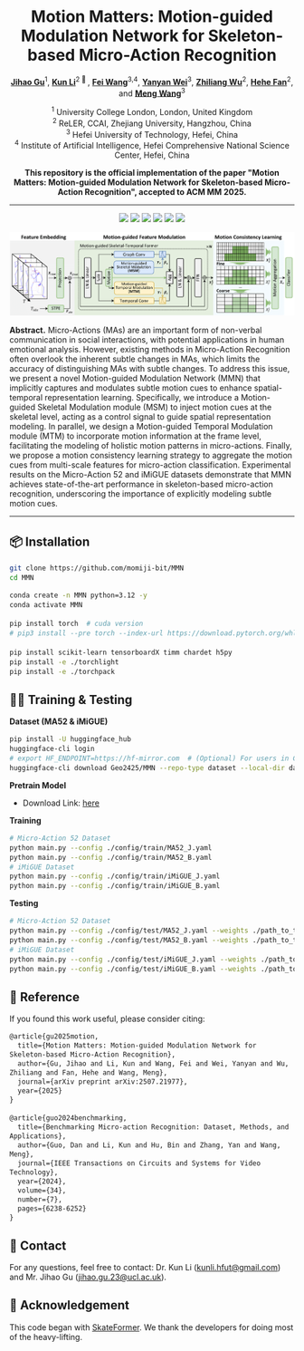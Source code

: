 <div align="center">
<h1>Motion Matters: Motion-guided Modulation Network for Skeleton-based Micro-Action Recognition</h1>

[**Jihao Gu**](https://scholar.google.com/citations?hl=en&user=fSWwq3AAAAAJ)<sup>1</sup>, [**Kun Li**](https://scholar.google.com/citations?user=UQ_bInoAAAAJ)<sup>2 :email: </sup>, [**Fei Wang**](https://scholar.google.com/citations?user=sdqv6pQAAAAJ)<sup>3,4</sup>, [**Yanyan Wei**](https://scholar.google.com/citations?user=pjEvug0AAAAJ)<sup>3</sup>, [**Zhiliang Wu**]()<sup>2</sup>, [**Hehe Fan**](https://scholar.google.com/citations?user=hVuflMQAAAAJ)<sup>2</sup>,  and [**Meng Wang**](https://scholar.google.com/citations?user=rHagaaIAAAAJ)<sup>3</sup>

<sup>1</sup> University College London, London, United Kingdom  
<sup>2</sup> ReLER, CCAI, Zhejiang University, Hangzhou, China  
<sup>3</sup> Hefei University of Technology, Hefei, China  
<sup>4</sup> Institute of Artificial Intelligence, Hefei Comprehensive National Science Center, Hefei, China  

**This repository is the official implementation of the paper "Motion Matters: Motion-guided Modulation Network for Skeleton-based Micro-Action Recognition", accepted to ACM MM 2025.**

</div>

---

<p align="center">
  <a href="https://arxiv.org/abs/2507.21977" target="_blank"><img src="https://img.shields.io/badge/arXiv-2507.21977-red?logo=arxiv"></a>
  <a href="https://huggingface.co/datasets/Geo2425/MMN" target="_blank"><img src="https://img.shields.io/badge/%F0%9F%A4%97%20Hugging%20Face-Dataset-orange"></a>
    <a href="https://drive.google.com/drive/folders/15yubRV4BOQ18QqFNbB2w6ui30S_UtM7W?usp=sharing" target="_blank"><img src="https://img.shields.io/badge/Google%20Drive-Model-blue?logo=google-drive"></a>
  <a href="https://visitor-badge.laobi.icu/badge?page_id=momiji-bit.MMN&left_color=green&right_color=red" target="_blank"><img src="https://visitor-badge.laobi.icu/badge?page_id=momiji-bit.MMN&left_color=green&right_color=red"></a>
  <a href="https://img.shields.io/github/issues-raw/momiji-bit/MMN?color=%23FF9600" target="_blank"><img src="https://img.shields.io/github/issues-raw/momiji-bit/MMN?color=%23FF9600"></a>
  <a href="https://img.shields.io/github/stars/momiji-bit/MMN?style=flat&color=yellow" target="_blank"><img src="https://img.shields.io/github/stars/momiji-bit/MMN?style=flat&color=yellow"></a>
</p>



![framework](assets/framework.png)



**Abstract.** Micro-Actions (MAs) are an important form of non-verbal communication in social interactions, with potential applications in human emotional analysis. However, existing methods in Micro-Action Recognition often overlook the inherent subtle changes in MAs, which limits the accuracy of distinguishing MAs with subtle changes. To address this issue, we present a novel Motion-guided Modulation Network (MMN) that implicitly captures and modulates subtle motion cues to enhance spatial-temporal representation learning. Specifically, we introduce a Motion-guided Skeletal Modulation module (MSM) to inject motion cues at the skeletal level, acting as a control signal to guide spatial representation modeling. In parallel, we design a Motion-guided Temporal Modulation module (MTM) to incorporate motion information at the frame level, facilitating the modeling of holistic motion patterns in micro-actions. Finally, we propose a motion consistency learning strategy to aggregate the motion cues from multi-scale features for micro-action classification. Experimental results on the Micro-Action 52 and iMiGUE datasets demonstrate that MMN achieves state-of-the-art performance in skeleton-based micro-action recognition, underscoring the importance of explicitly modeling subtle motion cues.

---

## 📦 Installation

```bash
git clone https://github.com/momiji-bit/MMN
cd MMN

```

```bash
conda create -n MMN python=3.12 -y
conda activate MMN

pip install torch  # cuda version
# pip3 install --pre torch --index-url https://download.pytorch.org/whl/nightly/cu129

pip install scikit-learn tensorboardX timm chardet h5py
pip install -e ./torchlight
pip install -e ./torchpack

```



## 🏋️‍♂️ Training & Testing

**Dataset (MA52 & iMiGUE)**

```bash
pip install -U huggingface_hub
huggingface-cli login
# export HF_ENDPOINT=https://hf-mirror.com  # (Optional) For users in China, enable the mirror
huggingface-cli download Geo2425/MMN --repo-type dataset --local-dir data

```

**Pretrain Model** 

- Download Link: [here](https://drive.google.com/drive/folders/15yubRV4BOQ18QqFNbB2w6ui30S_UtM7W?usp=sharing)

**Training** 

```bash
# Micro-Action 52 Dataset
python main.py --config ./config/train/MA52_J.yaml
python main.py --config ./config/train/MA52_B.yaml
# iMiGUE Dataset
python main.py --config ./config/train/iMiGUE_J.yaml
python main.py --config ./config/train/iMiGUE_B.yaml

```

**Testing**

```bash
# Micro-Action 52 Dataset
python main.py --config ./config/test/MA52_J.yaml --weights ./path_to_trained_model.pt
python main.py --config ./config/test/MA52_B.yaml --weights ./path_to_trained_model.pt
# iMiGUE Dataset
python main.py --config ./config/test/iMiGUE_J.yaml --weights ./path_to_trained_model.pt
python main.py --config ./config/test/iMiGUE_B.yaml --weights ./path_to_trained_model.pt

```

## 🙏 Reference

If you found this work useful, please consider citing:

```
@article{gu2025motion,
  title={Motion Matters: Motion-guided Modulation Network for Skeleton-based Micro-Action Recognition},
  author={Gu, Jihao and Li, Kun and Wang, Fei and Wei, Yanyan and Wu, Zhiliang and Fan, Hehe and Wang, Meng},
  journal={arXiv preprint arXiv:2507.21977},
  year={2025}
}

@article{guo2024benchmarking,
  title={Benchmarking Micro-action Recognition: Dataset, Methods, and Applications},
  author={Guo, Dan and Li, Kun and Hu, Bin and Zhang, Yan and Wang, Meng},
  journal={IEEE Transactions on Circuits and Systems for Video Technology},
  year={2024},
  volume={34},
  number={7},
  pages={6238-6252}
}

```

## 📧 Contact

For any questions, feel free to contact: Dr. Kun Li (kunli.hfut@gmail.com) and Mr. Jihao Gu (jihao.gu.23@ucl.ac.uk).

## 🤝 Acknowledgement

This code began with [SkateFormer](https://github.com/KAIST-VICLab/SkateFormer). We thank the developers for doing most of the heavy-lifting.




